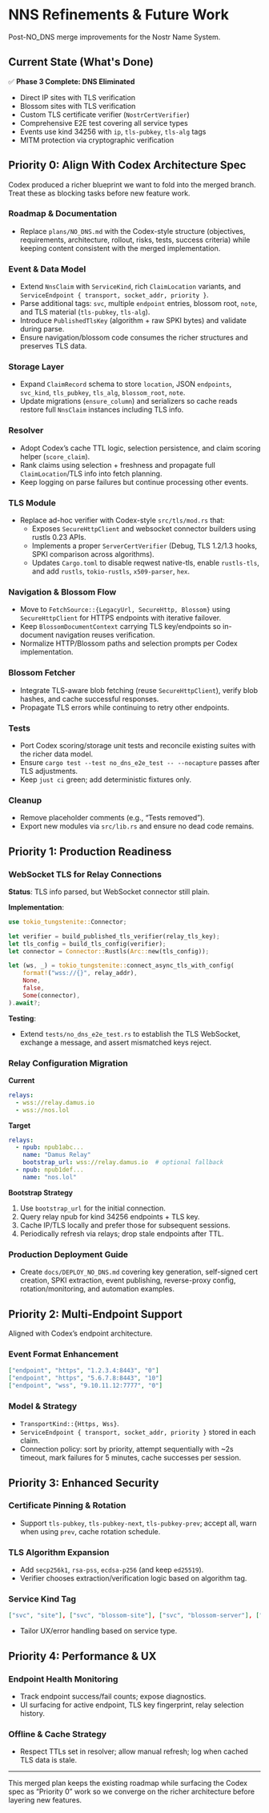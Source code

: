 # NNS Refinements & Future Work

Post-NO_DNS merge improvements for the Nostr Name System.

## Current State (What's Done)

✅ **Phase 3 Complete: DNS Eliminated**
- Direct IP sites with TLS verification
- Blossom sites with TLS verification
- Custom TLS certificate verifier (`NostrCertVerifier`)
- Comprehensive E2E test covering all service types
- Events use kind 34256 with `ip`, `tls-pubkey`, `tls-alg` tags
- MITM protection via cryptographic verification

## Priority 0: Align With Codex Architecture Spec

Codex produced a richer blueprint we want to fold into the merged branch. Treat these as blocking tasks before new feature work.

### Roadmap & Documentation
- Replace `plans/NO_DNS.md` with the Codex-style structure (objectives, requirements, architecture, rollout, risks, tests, success criteria) while keeping content consistent with the merged implementation.

### Event & Data Model
- Extend `NnsClaim` with `ServiceKind`, rich `ClaimLocation` variants, and `ServiceEndpoint { transport, socket_addr, priority }`.
- Parse additional tags: `svc`, multiple `endpoint` entries, blossom root, `note`, and TLS material (`tls-pubkey`, `tls-alg`).
- Introduce `PublishedTlsKey` (algorithm + raw SPKI bytes) and validate during parse.
- Ensure navigation/blossom code consumes the richer structures and preserves TLS data.

### Storage Layer
- Expand `ClaimRecord` schema to store `location`, JSON `endpoints`, `svc_kind`, `tls_pubkey`, `tls_alg`, `blossom_root`, `note`.
- Update migrations (`ensure_column`) and serializers so cache reads restore full `NnsClaim` instances including TLS info.

### Resolver
- Adopt Codex’s cache TTL logic, selection persistence, and claim scoring helper (`score_claim`).
- Rank claims using selection + freshness and propagate full `ClaimLocation`/TLS info into fetch planning.
- Keep logging on parse failures but continue processing other events.

### TLS Module
- Replace ad-hoc verifier with Codex-style `src/tls/mod.rs` that:
  - Exposes `SecureHttpClient` and websocket connector builders using rustls 0.23 APIs.
  - Implements a proper `ServerCertVerifier` (Debug, TLS 1.2/1.3 hooks, SPKI comparison across algorithms).
  - Updates `Cargo.toml` to disable reqwest native-tls, enable `rustls-tls`, and add `rustls`, `tokio-rustls`, `x509-parser`, `hex`.

### Navigation & Blossom Flow
- Move to `FetchSource::{LegacyUrl, SecureHttp, Blossom}` using `SecureHttpClient` for HTTPS endpoints with iterative failover.
- Keep `BlossomDocumentContext` carrying TLS key/endpoints so in-document navigation reuses verification.
- Normalize HTTP/Blossom paths and selection prompts per Codex implementation.

### Blossom Fetcher
- Integrate TLS-aware blob fetching (reuse `SecureHttpClient`), verify blob hashes, and cache successful responses.
- Propagate TLS errors while continuing to retry other endpoints.

### Tests
- Port Codex scoring/storage unit tests and reconcile existing suites with the richer data model.
- Ensure `cargo test --test no_dns_e2e_test -- --nocapture` passes after TLS adjustments.
- Keep `just ci` green; add deterministic fixtures only.

### Cleanup
- Remove placeholder comments (e.g., “Tests removed”).
- Export new modules via `src/lib.rs` and ensure no dead code remains.

## Priority 1: Production Readiness

### WebSocket TLS for Relay Connections

**Status**: TLS info parsed, but WebSocket connector still plain.

**Implementation**:
```rust
use tokio_tungstenite::Connector;

let verifier = build_published_tls_verifier(relay_tls_key);
let tls_config = build_tls_config(verifier);
let connector = Connector::Rustls(Arc::new(tls_config));

let (ws, _) = tokio_tungstenite::connect_async_tls_with_config(
    format!("wss://{}", relay_addr),
    None,
    false,
    Some(connector),
).await?;
```

**Testing**:
- Extend `tests/no_dns_e2e_test.rs` to establish the TLS WebSocket, exchange a message, and assert mismatched keys reject.

### Relay Configuration Migration

**Current**
```yaml
relays:
  - wss://relay.damus.io
  - wss://nos.lol
```

**Target**
```yaml
relays:
  - npub: npub1abc...
    name: "Damus Relay"
    bootstrap_url: wss://relay.damus.io  # optional fallback
  - npub: npub1def...
    name: "nos.lol"
```

**Bootstrap Strategy**
1. Use `bootstrap_url` for the initial connection.
2. Query relay npub for kind 34256 endpoints + TLS key.
3. Cache IP/TLS locally and prefer those for subsequent sessions.
4. Periodically refresh via relays; drop stale endpoints after TTL.

### Production Deployment Guide
- Create `docs/DEPLOY_NO_DNS.md` covering key generation, self-signed cert creation, SPKI extraction, event publishing, reverse-proxy config, rotation/monitoring, and automation examples.

## Priority 2: Multi-Endpoint Support

Aligned with Codex’s endpoint architecture.

### Event Format Enhancement
```json
["endpoint", "https", "1.2.3.4:8443", "0"]
["endpoint", "https", "5.6.7.8:8443", "10"]
["endpoint", "wss", "9.10.11.12:7777", "0"]
```

### Model & Strategy
- `TransportKind::{Https, Wss}`.
- `ServiceEndpoint { transport, socket_addr, priority }` stored in each claim.
- Connection policy: sort by priority, attempt sequentially with ~2s timeout, mark failures for 5 minutes, cache successes per session.

## Priority 3: Enhanced Security

### Certificate Pinning & Rotation
- Support `tls-pubkey`, `tls-pubkey-next`, `tls-pubkey-prev`; accept all, warn when using `prev`, cache rotation schedule.

### TLS Algorithm Expansion
- Add `secp256k1`, `rsa-pss`, `ecdsa-p256` (and keep `ed25519`).
- Verifier chooses extraction/verification logic based on algorithm tag.

### Service Kind Tag
```json
["svc", "site"], ["svc", "blossom-site"], ["svc", "blossom-server"], ["svc", "relay"], ["svc", "api"]
```
- Tailor UX/error handling based on service type.

## Priority 4: Performance & UX

### Endpoint Health Monitoring
- Track endpoint success/fail counts; expose diagnostics.
- UI surfacing for active endpoint, TLS key fingerprint, relay selection history.

### Offline & Cache Strategy
- Respect TTLs set in resolver; allow manual refresh; log when cached TLS data is stale.

---

This merged plan keeps the existing roadmap while surfacing the Codex spec as “Priority 0” work so we converge on the richer architecture before layering new features.
